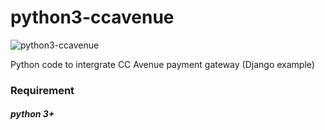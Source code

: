 # python3-ccavenue

![python3-ccavenue](https://i.ibb.co/mJmFnxk/py-Cc-Untitled-1.png)


Python code to intergrate CC Avenue payment gateway (Django example)

### Requirement
##### python 3+



